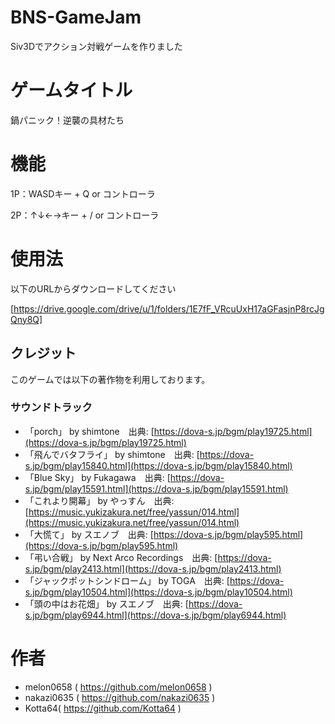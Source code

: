 # BNS-GameJam

Siv3Dでアクション対戦ゲームを作りました

# ゲームタイトル

鍋パニック！逆襲の具材たち

# 機能

1P：WASDキー + Q or コントローラ

2P：↑↓←→キー + / or コントローラ

# 使用法

以下のURLからダウンロードしてください

[https://drive.google.com/drive/u/1/folders/1E7fF_VRcuUxH17aGFasjnP8rcJgQny8Q]

## クレジット

このゲームでは以下の著作物を利用しております。

### サウンドトラック

- 「porch」 by shimtone　出典: [https://dova-s.jp/bgm/play19725.html](https://dova-s.jp/bgm/play19725.html)
- 「飛んでバタフライ」 by shimtone　出典: [https://dova-s.jp/bgm/play15840.html](https://dova-s.jp/bgm/play15840.html)
- 「Blue Sky」 by Fukagawa　出典: [https://dova-s.jp/bgm/play15591.html](https://dova-s.jp/bgm/play15591.html)
- 「これより開幕」 by やっすん　出典: [https://music.yukizakura.net/free/yassun/014.html](https://music.yukizakura.net/free/yassun/014.html)
- 「大慌て」 by スエノブ　出典: [https://dova-s.jp/bgm/play595.html](https://dova-s.jp/bgm/play595.html)
- 「弔い合戦」 by Next Arco Recordings　出典: [https://dova-s.jp/bgm/play2413.html](https://dova-s.jp/bgm/play2413.html)
- 「ジャックポットシンドローム」 by TOGA　出典: [https://dova-s.jp/bgm/play10504.html](https://dova-s.jp/bgm/play10504.html)
- 「頭の中はお花畑」 by スエノブ　出典: [https://dova-s.jp/bgm/play6944.html](https://dova-s.jp/bgm/play6944.html)



# 作者

- melon0658 ( https://github.com/melon0658 )
- nakazi0635 ( https://github.com/nakazi0635 )
- Kotta64( https://github.com/Kotta64 )
